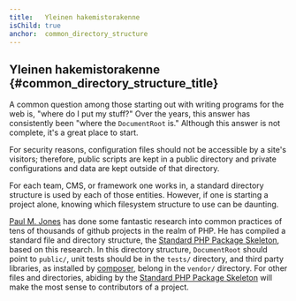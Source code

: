 ```yaml
---
title:   Yleinen hakemistorakenne
isChild: true
anchor:  common_directory_structure
---
```


## Yleinen hakemistorakenne {#common_directory_structure_title}

A common question among those starting out with writing programs for the web is, "where do I put my stuff?" Over the years, this answer has consistently been "where the `DocumentRoot` is." Although this answer is not complete, it's a great place to start.

For security reasons, configuration files should not be accessible by a site's visitors; therefore, public scripts are kept in a public directory and private configurations and data are kept outside of that directory.

For each team, CMS, or framework one works in, a standard directory structure is used by each of those entities. However, if one is starting a project alone, knowing which filesystem structure to use can be daunting.

[Paul M. Jones] has done some fantastic research into common practices of tens of thousands of github projects in the realm of PHP. He has compiled a standard file and directory structure, the [Standard PHP Package Skeleton], based on this research. In this directory structure, `DocumentRoot` should point to `public/`, unit tests should be in the `tests/` directory, and third party libraries, as installed by [composer], belong in the `vendor/` directory. For other files and directories, abiding by the [Standard PHP Package Skeleton] will make the most sense to contributors of a project.

[Paul M. Jones]: http://paul-m-jones.com/
[Standard PHP Package Skeleton]: https://github.com/php-pds/skeleton
[Composer]: /#composer_and_packagist
